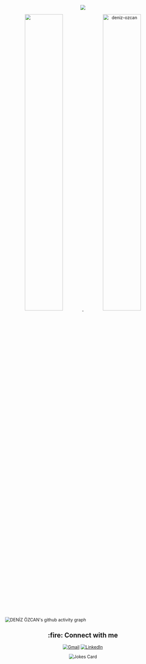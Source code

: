 <p align="center">
<a href="https://github.com/DenverCoder1/readme-typing-svg"><img src="https://readme-typing-svg.herokuapp.com?duration=2000&color=FD8019&center=true&vCenter=true&multiline=true&lines=Hi!%20I'm%20Deniz%20Özcan%20;Computer+Engineer;Competitive+Programmer;Mobile+Developer;Self%20Learner&center=true&width=500&height=160"></a>
</p>

<p align="center">
<a href="https://github.com/deniz-ozcan/">
<img width="49.5%" src="https://github-readme-streak-stats.herokuapp.com/?user=deniz-ozcan&theme=gruvbox&hide_border=true" />
</a>
<a href="https://github.com/deniz-ozcan/">
<img  width="49.5%" src="https://github-profile-trophy.vercel.app/?username=deniz-ozcan&layout=compact&row=1&column=3&no-bg=true&no-frame=true&theme=gruvbox" alt="deniz-ozcan" /></a>
</p>

![DENİZ ÖZCAN's github activity graph](https://github-readme-activity-graph.cyclic.app/graph?username=deniz-ozcan&theme=gruvbox)

<p align="center">
<h2 align="center"> :fire: Connect with me </h2>
</p>
<p align="center">
<a href="mailto:softengdenizozcan@gmail.com"><img img src="https://img.shields.io/badge/gmail-%23EA4335.svg?style=plastic&logo=gmail&logoColor=white" alt="Gmail"/></a>
<a href="https://www.linkedin.com/in/98-deniz-özcan/"><img src="https://img.shields.io/badge/linkedin-%230A66C2.svg?style=plastic&logo=linkedin&logoColor=white" alt="LinkedIn"/></a>
</p>
<p align="center">
<img src="https://readme-jokes.vercel.app/api" alt="Jokes Card" />
</p>
